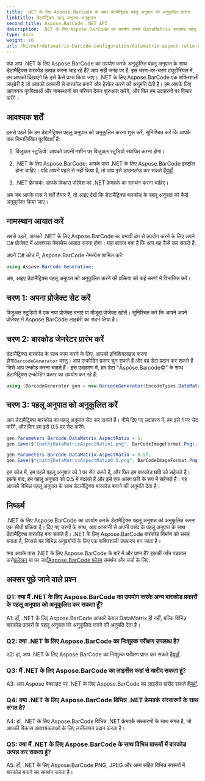 ```yaml
---
title: .NET के लिए Aspose.BarCode के साथ डेटामैट्रिक्स पहलू अनुपात को अनुकूलित करना
linktitle: डेटामैट्रिक्स पहलू अनुपात अनुकूलन
second_title: Aspose.BarCode .NET API
description: .NET के लिए Aspose.BarCode का उपयोग करके DataMatrix बारकोड पहलू अनुपात को अनुकूलित करना सीखें। बारकोड जनरेशन के लिए चरण-दर-चरण मार्गदर्शिका।
type: docs
weight: 10
url: /hi/net/datamatrix-barcode-configuration/datamatrix-aspect-ratio-customization/
---
```

क्या आप .NET के लिए Aspose.BarCode का उपयोग करके अनुकूलित पहलू अनुपात के साथ डेटामैट्रिक्स बारकोड उत्पन्न करना चाह रहे हैं? आप सही जगह पर हैं. इस चरण-दर-चरण ट्यूटोरियल में, हम आपको दिखाएंगे कि इसे कैसे प्राप्त किया जाए। .NET के लिए Aspose.BarCode एक शक्तिशाली लाइब्रेरी है जो आपको आसानी से बारकोड बनाने और हेरफेर करने की अनुमति देती है। हम आपके लिए आवश्यक पूर्वापेक्षाओं और नामस्थानों का परिचय देकर शुरुआत करेंगे, और फिर हम उदाहरणों पर विचार करेंगे।

## आवश्यक शर्तें

इससे पहले कि हम डेटामैट्रिक्स पहलू अनुपात को अनुकूलित करना शुरू करें, सुनिश्चित करें कि आपके पास निम्नलिखित पूर्वापेक्षाएँ हैं:

1. विजुअल स्टूडियो: आपको अपनी मशीन पर विजुअल स्टूडियो स्थापित करना होगा।

2.  .NET के लिए Aspose.BarCode: आपके पास .NET के लिए Aspose.BarCode इंस्टॉल होना चाहिए। यदि आपने पहले से नहीं किया है, तो आप इसे डाउनलोड कर सकते हैं[यहाँ](https://releases.aspose.com/barcode/net/).

3. .NET फ्रेमवर्क: आपके विकास परिवेश को .NET फ्रेमवर्क का समर्थन करना चाहिए।

अब जब आपके पास ये शर्तें तैयार हैं, तो आइए देखें कि डेटामैट्रिक्स बारकोड के पहलू अनुपात को कैसे अनुकूलित किया जाए।

## नामस्थान आयात करें

सबसे पहले, आपको .NET के लिए Aspose.BarCode का प्रभावी ढंग से उपयोग करने के लिए अपने C# प्रोजेक्ट में आवश्यक नेमस्पेस आयात करना होगा। यहां बताया गया है कि आप यह कैसे कर सकते हैं:

अपने C# कोड में, Aspose.BarCode नेमस्पेस शामिल करें:

```csharp
using Aspose.BarCode.Generation;
```

अब, आइए डेटामैट्रिक्स पहलू अनुपात को अनुकूलित करने की प्रक्रिया को कई चरणों में विभाजित करें।

## चरण 1: अपना प्रोजेक्ट सेट करें

विजुअल स्टूडियो में एक नया प्रोजेक्ट बनाएं या मौजूदा प्रोजेक्ट खोलें। सुनिश्चित करें कि आपने अपने प्रोजेक्ट में Aspose.BarCode लाइब्रेरी का संदर्भ लिया है।

## चरण 2: बारकोड जेनरेटर प्रारंभ करें

 डेटामैट्रिक्स बारकोड के साथ काम करने के लिए, आपको इनिशियलाइज़ करना होगा`BarcodeGenerator` वस्तु। आप एन्कोडिंग प्रकार चुन सकते हैं और वह डेटा प्रदान कर सकते हैं जिसे आप एन्कोड करना चाहते हैं। इस उदाहरण में, हम डेटा "Åspóse.Barcóde©" के साथ डेटामैट्रिक्स एन्कोडिंग प्रकार का उपयोग कर रहे हैं:

```csharp
using (BarcodeGenerator gen = new BarcodeGenerator(EncodeTypes.DataMatrix, "Åspóse.Barcóde©"))
```

## चरण 3: पहलू अनुपात को अनुकूलित करें

आप डेटामैट्रिक्स बारकोड का पहलू अनुपात सेट कर सकते हैं। नीचे दिए गए उदाहरण में, हम इसे 1 पर सेट करेंगे, और फिर हम इसे 0.5 पर सेट करेंगे:

```csharp
gen.Parameters.Barcode.DataMatrix.AspectRatio = 1;
gen.Save($"{path}DataMatrixAspectRatio1.png", BarCodeImageFormat.Png);

gen.Parameters.Barcode.DataMatrix.AspectRatio = 0.5f;
gen.Save($"{path}DataMatrixAspectRatio0.5.png", BarCodeImageFormat.Png);
```

इस कोड में, हम पहले पहलू अनुपात को 1 पर सेट करते हैं, और फिर हम बारकोड छवि को सहेजते हैं। इसके बाद, हम पहलू अनुपात को 0.5 में बदलते हैं और इसे एक अलग छवि के रूप में सहेजते हैं। यह आपको विभिन्न पहलू अनुपात के साथ डेटामैट्रिक्स बारकोड बनाने की अनुमति देता है।

## निष्कर्ष

.NET के लिए Aspose.BarCode का उपयोग करके डेटामैट्रिक्स पहलू अनुपात को अनुकूलित करना एक सीधी प्रक्रिया है। दिए गए चरणों के साथ, आप आसानी से अपनी पसंद के पहलू अनुपात के साथ डेटामैट्रिक्स बारकोड बना सकते हैं। .NET के लिए Aspose.BarCode बारकोड निर्माण को सरल बनाता है, जिससे यह विभिन्न अनुप्रयोगों के लिए एक शक्तिशाली उपकरण बन जाता है।

 क्या आपके पास .NET के लिए Aspose.BarCode के बारे में और प्रश्न हैं? इसकी जाँच पड़ताल करो[प्रलेखन](https://reference.aspose.com/barcode/net/) या पर जाएँ[Aspose.BarCode फोरम](https://forum.aspose.com/c/barcode/13) समर्थन और चर्चा के लिए.

## अक्सर पूछे जाने वाले प्रश्न

### Q1: क्या मैं .NET के लिए Aspose.BarCode का उपयोग करके अन्य बारकोड प्रकारों के पहलू अनुपात को अनुकूलित कर सकता हूँ?

A1: हाँ, .NET के लिए Aspose.BarCode आपको केवल DataMatrix ही नहीं, बल्कि विभिन्न बारकोड प्रकारों के पहलू अनुपात को अनुकूलित करने की अनुमति देता है।

### Q2: क्या .NET के लिए Aspose.BarCode का निःशुल्क परीक्षण उपलब्ध है?

 उ2: हां, आप .NET के लिए Aspose.BarCode का निःशुल्क परीक्षण प्राप्त कर सकते हैं[यहाँ](https://releases.aspose.com/).

### Q3: मैं .NET के लिए Aspose.BarCode का लाइसेंस कहां से खरीद सकता हूं?

 A3: आप Aspose वेबसाइट पर .NET के लिए Aspose.BarCode का लाइसेंस खरीद सकते हैं[यहाँ](https://purchase.aspose.com/buy).

### Q4: क्या .NET के लिए Aspose.BarCode विभिन्न .NET फ्रेमवर्क संस्करणों के साथ संगत है?

A4: हां, .NET के लिए Aspose.BarCode विभिन्न .NET फ्रेमवर्क संस्करणों के साथ संगत है, जो आपकी विकास आवश्यकताओं के लिए लचीलापन प्रदान करता है।

### Q5: क्या मैं .NET के लिए Aspose.BarCode के साथ विभिन्न प्रारूपों में बारकोड उत्पन्न कर सकता हूं?

A5: हाँ, .NET के लिए Aspose.BarCode PNG, JPEG और अन्य सहित विभिन्न स्वरूपों में बारकोड बनाने का समर्थन करता है।